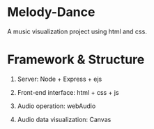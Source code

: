 # Melody-Dance
A music visualization project using html and css.

# Framework & Structure

1. Server: Node + Express + ejs

2. Front-end interface: html + css + js

3. Audio operation: webAudio

4. Audio data visualization: Canvas
